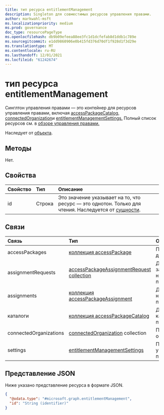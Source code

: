 ```yaml
---
title: тип ресурса entitlementManagement
description: Singleton для совместимых ресурсов управления правами.
author: markwahl-msft
ms.localizationpriority: medium
ms.prod: governance
doc_type: resourcePageType
ms.openlocfilehash: db9b09efeea88ee3fc1d1dcfefab8d1ddb1c789e
ms.sourcegitcommit: e1dd9860906e0b415fd376d70df1f928d1f3d29e
ms.translationtype: MT
ms.contentlocale: ru-RU
ms.lasthandoff: 12/01/2021
ms.locfileid: "61242674"
---
```

# <a name="entitlementmanagement-resource-type"></a>тип ресурса entitlementManagement

Синглтон управления правами — это контейнер для ресурсов управления правами, включая [accessPackageCatalog,](accesspackagecatalog.md) [connectedOrganization](connectedorganization.md)и [entitlementManagementSettings.](entitlementmanagementsettings.md)  Полный список ресурсов см. в [обзоре управления правами.](entitlementmanagement-root.md)

Наследует от [объекта](entity.md).

## <a name="methods"></a>Методы

Нет.

## <a name="properties"></a>Свойства
|Свойство|Тип|Описание|
|:---|:---|:---|
|id|Строка|Это значение указывает на то, что ресурс — это однотон. Только для чтения. Наследуется от [сущности](entity.md).|

## <a name="relationships"></a>Связи
|Связь|Тип|Описание|
|:---|:---|:---|
|accessPackages|[коллекция accessPackage](../resources/accesspackage.md)|Пакеты доступа.|
|assignmentRequests|[accessPackageAssignmentRequest collection](../resources/accesspackageassignmentrequest.md)|Доступ к запросам на назначение пакета.|
|assignments|[коллекция accessPackageAssignment](../resources/accesspackageassignment.md)|Доступ к назначениям пакета.|
|каталоги|[коллекция accessPackageCatalog](../resources/accesspackagecatalog.md)|Доступ к каталогам пакетов.|
|connectedOrganizations|[connectedOrganization](../resources/connectedorganization.md) collection|Подключенные организации.|
|settings|[entitlementManagementSettings](../resources/entitlementmanagementsettings.md)|Параметры управления правами.|

## <a name="json-representation"></a>Представление JSON
Ниже указано представление ресурса в формате JSON.
<!-- {
  "blockType": "resource",
  "keyProperty": "id",
  "@odata.type": "microsoft.graph.entitlementManagement",
  "openType": false
}
-->
``` json
{
  "@odata.type": "#microsoft.graph.entitlementManagement",
  "id": "String (identifier)"
}
```


